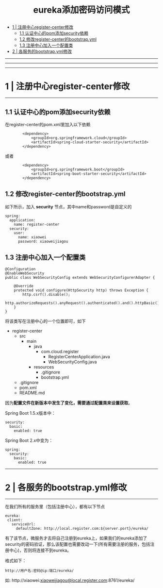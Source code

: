 # <p align="center">eureka添加密码访问模式</p>

- [1 | 注册中心register-center修改](#01)    
  - [1.1 认证中心的pom添加security依赖](#1.1)   
  - [1.2 修改register-center的bootstrap.yml](#1.2)   
  - [1.3 注册中心加入一个配置类](#1.3)   
- [2 | 各服务的bootstrap.yml修改](#02)   




---
---
---
<h1 id="01">1 | 注册中心register-center修改</h1>

---


<h2 id="1.1">1.1 认证中心的pom添加security依赖</h2>

在register-center的pom.xml里加入以下依赖

```
		<dependency>
			<groupId>org.springframework.cloud</groupId>
			<artifactId>spring-cloud-starter-security</artifactId>
		</dependency>
```

或者

```
		<dependency>
			<groupId>org.springframework.boot</groupId>
			<artifactId>spring-boot-starter-security</artifactId>
		</dependency>
```


<h2 id="1.2">1.2 修改register-center的bootstrap.yml</h2>

如下所示，加入 **security** 节点，其中name和password是自定义的

```
spring:
  application:
    name: register-center
  security:
    user:
      name: xiaowei
      password: xiaoweijiagou
```


<h2 id="1.3">1.3 注册中心加入一个配置类</h2>

```
@Configuration
@EnableWebSecurity
public class WebSecurityConfig extends WebSecurityConfigurerAdapter {

    @Override
    protected void configure(HttpSecurity http) throws Exception {
        http.csrf().disable();
        http.authorizeRequests().anyRequest().authenticated().and().httpBasic();
    }
}
```

将该类写在注册中心的一个位置即可，如下
- register-center
  - src
      - main
         - java
             - com.cloud.register
               - RegisterCenterApplication.java
               - WebSecurityConfig.java
         - resources
           - .gitignore
           - bootstrap.yml
  - .gitignore
  - pom.xml
  - README.md

因为**配置文件在新版本中发生了变化，需要通过配置类来设置获取**。

Spring Boot 1.5.x版本中：
```
security:
  basic:
    enabled: true
```

Spring Boot 2.x中变为：
```
spring:
  security:
    basic:
      enabled: true
```





---
<h1 id="02">2 | 各服务的bootstrap.yml修改</h1>

---

在我们所有的服务里（包括注册中心），都有以下节点
 ```
 eureka:
  client:
    serviceUrl:
      defaultZone: http://local.register.com:${server.port}/eureka/
 ```
 
有了该节点，微服务才去将自己注册到eureka上，如果我们的eureka添加了security的密码验证，那么该配置也需要改动一下(所有需要注册的服务，包括注册中心)，否则将连接不到eureka。

格式如下：   
```
http://用户名:密码@ip:端口/eureka/
```

如: http://xiaowei:xiaoweijiagou@local.register.com:8761/eureka/







